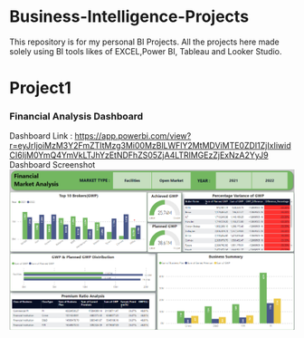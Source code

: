 # Business-Intelligence-Projects
This repository is for my personal BI Projects. All the projects here  made  solely using BI tools likes of EXCEL,Power BI, Tableau and Looker Studio.

# Project1
### Financial Analysis Dashboard
   Dashboard Link : https://app.powerbi.com/view?r=eyJrIjoiMzM3Y2FmZTItMzg3Mi00MzBlLWFlY2MtMDViMTE0ZDI1ZjIxIiwidCI6IjM0YmQ4YmVkLTJhYzEtNDFhZS05ZjA4LTRlMGEzZjExNzA2YyJ9
   Dashboard Screenshot
![Dashboard](Dashboard.png)
